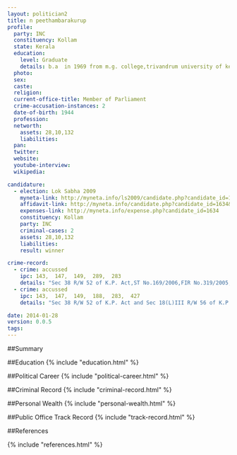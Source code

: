 ```yaml
---
layout: politician2
title: n peethambarakurup
profile: 
  party: INC
  constituency: Kollam
  state: Kerala
  education: 
    level: Graduate
    details: b.a  in 1969 from m.g. college,trivandrum university of kerala
  photo: 
  sex: 
  caste: 
  religion: 
  current-office-title: Member of Parliament
  crime-accusation-instances: 2
  date-of-birth: 1944
  profession: 
  networth: 
    assets: 28,10,132
    liabilities: 
  pan: 
  twitter: 
  website: 
  youtube-interview: 
  wikipedia: 

candidature: 
  - election: Lok Sabha 2009
    myneta-link: http://myneta.info/ls2009/candidate.php?candidate_id=1634
    affidavit-link: http://myneta.info/candidate.php?candidate_id=1634&scan=original
    expenses-link: http://myneta.info/expense.php?candidate_id=1634
    constituency: Kollam 
    party: INC
    criminal-cases: 2
    assets: 28,10,132
    liabilities: 
    result: winner 

crime-record: 
  - crime: accussed
    ipc: 143,  147,  149,  289,  283
    details: "Sec 38 R/W 52 of K.P. Act,ST No.169/2006,FIR No.319/2005,Police Station-Trivanrum Const.P.S.,District-Trivanpuram,State-Kerala,J.F.C.M.(III)Trivandrum,Date-22/4/2008" 
  - crime: accussed
    ipc: 143,  147,  149,  188,  283,  427
    details: "Sec 38 R/W 52 of K.P. Act and Sec 18(L)III R/W 56 of K.P. Act,CC No.699/2005,FIR No.264/2005,Police Station-Trivanrum Const.P.S.,District-Trivanpuram,State-Kerala,J.F.C.M.(III)Trivandrum,Charge not Framed" 

date: 2014-01-28
version: 0.0.5
tags: 
---
```

##Summary


##Education
{% include "education.html" %}


##Political Career
{% include "political-career.html" %}


##Criminal Record
{% include "criminal-record.html" %}


##Personal Wealth
{% include "personal-wealth.html" %}


##Public Office Track Record
{% include "track-record.html" %}


##References


{% include "references.html" %}